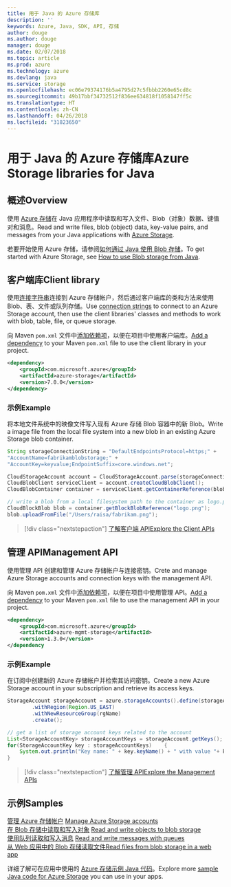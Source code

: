 ```yaml
---
title: 用于 Java 的 Azure 存储库
description: ''
keywords: Azure, Java, SDK, API, 存储
author: douge
ms.author: douge
manager: douge
ms.date: 02/07/2018
ms.topic: article
ms.prod: azure
ms.technology: azure
ms.devlang: java
ms.service: storage
ms.openlocfilehash: ec06e79374176b5a4795d27c5fbbb2260e65cd8c
ms.sourcegitcommit: 49b17bbf34732512f836ee634818f1058147ff5c
ms.translationtype: HT
ms.contentlocale: zh-CN
ms.lasthandoff: 04/26/2018
ms.locfileid: "31823650"
---
```

# <a name="azure-storage-libraries-for-java"></a><span data-ttu-id="c2f0c-103">用于 Java 的 Azure 存储库</span><span class="sxs-lookup"><span data-stu-id="c2f0c-103">Azure Storage libraries for Java</span></span>

## <a name="overview"></a><span data-ttu-id="c2f0c-104">概述</span><span class="sxs-lookup"><span data-stu-id="c2f0c-104">Overview</span></span>

<span data-ttu-id="c2f0c-105">使用 [Azure 存储](/azure/storage/storage-introduction)在 Java 应用程序中读取和写入文件、Blob（对象）数据、键值对和消息。</span><span class="sxs-lookup"><span data-stu-id="c2f0c-105">Read and write files, blob (object) data, key-value pairs, and messages from your Java applications with [Azure Storage](/azure/storage/storage-introduction).</span></span>

<span data-ttu-id="c2f0c-106">若要开始使用 Azure 存储，请参阅[如何通过 Java 使用 Blob 存储](/azure/storage/storage-java-how-to-use-blob-storage)。</span><span class="sxs-lookup"><span data-stu-id="c2f0c-106">To get started with Azure Storage, see [How to use Blob storage from Java](/azure/storage/storage-java-how-to-use-blob-storage).</span></span>

## <a name="client-library"></a><span data-ttu-id="c2f0c-107">客户端库</span><span class="sxs-lookup"><span data-stu-id="c2f0c-107">Client library</span></span>

<span data-ttu-id="c2f0c-108">使用[连接字符串](/azure/storage/storage-create-storage-account#manage-your-storage-account)连接到 Azure 存储帐户，然后通过客户端库的类和方法来使用 Blob、表、文件或队列存储。</span><span class="sxs-lookup"><span data-stu-id="c2f0c-108">Use [connection strings](/azure/storage/storage-create-storage-account#manage-your-storage-account) to connect to an Azure Storage account, then use the client libraries' classes and methods to work with blob, table, file, or queue storage.</span></span> 

<span data-ttu-id="c2f0c-109">向 Maven `pom.xml` 文件中[添加依赖项](https://maven.apache.org/guides/getting-started/index.html#How_do_I_use_external_dependencies)，以便在项目中使用客户端库。</span><span class="sxs-lookup"><span data-stu-id="c2f0c-109">[Add a dependency](https://maven.apache.org/guides/getting-started/index.html#How_do_I_use_external_dependencies) to your Maven `pom.xml` file to use the client library in your project.</span></span>   

```XML
<dependency>
    <groupId>com.microsoft.azure</groupId>
    <artifactId>azure-storage</artifactId>
    <version>7.0.0</version>
</dependency>
```   

### <a name="example"></a><span data-ttu-id="c2f0c-110">示例</span><span class="sxs-lookup"><span data-stu-id="c2f0c-110">Example</span></span>

<span data-ttu-id="c2f0c-111">将本地文件系统中的映像文件写入现有 Azure 存储 Blob 容器中的新 Blob。</span><span class="sxs-lookup"><span data-stu-id="c2f0c-111">Write a image file from the local file system into a new blob in an existing Azure Storage blob container.</span></span>


```java
String storageConnectionString = "DefaultEndpointsProtocol=https;" + 
"AccountName=fabrikamblobstorage;" + 
"AccountKey=keyvalue;EndpointSuffix=core.windows.net";

CloudStorageAccount account = CloudStorageAccount.parse(storageConnectionString);
CloudBlobClient serviceClient = account.createCloudBlobClient();
CloudBlobContainer container = serviceClient.getContainerReference(blobContainer);

// write a blob from a local filesystem path to the container as logo.png
CloudBlockBlob blob = container.getBlockBlobReference("logo.png");
blob.uploadFromFile("/Users/raisa/fabrikam.png");
```

> [!div class="nextstepaction"]
> [<span data-ttu-id="c2f0c-112">了解客户端 API</span><span class="sxs-lookup"><span data-stu-id="c2f0c-112">Explore the Client APIs</span></span>](/java/api/overview/azure/storage/client)

## <a name="management-api"></a><span data-ttu-id="c2f0c-113">管理 API</span><span class="sxs-lookup"><span data-stu-id="c2f0c-113">Management API</span></span>

<span data-ttu-id="c2f0c-114">使用管理 API 创建和管理 Azure 存储帐户与连接密钥。</span><span class="sxs-lookup"><span data-stu-id="c2f0c-114">Crete and manage Azure Storage accounts and connection keys with the management API.</span></span>

<span data-ttu-id="c2f0c-115">向 Maven `pom.xml` 文件中[添加依赖项](https://maven.apache.org/guides/getting-started/index.html#How_do_I_use_external_dependencies)，以便在项目中使用管理 API。</span><span class="sxs-lookup"><span data-stu-id="c2f0c-115">[Add a dependency](https://maven.apache.org/guides/getting-started/index.html#How_do_I_use_external_dependencies) to your Maven `pom.xml` file to use the management API in your project.</span></span>  

```XML
<dependency>
    <groupId>com.microsoft.azure</groupId>
    <artifactId>azure-mgmt-storage</artifactId>
    <version>1.3.0</version>
</dependency
```   

### <a name="example"></a><span data-ttu-id="c2f0c-116">示例</span><span class="sxs-lookup"><span data-stu-id="c2f0c-116">Example</span></span>

<span data-ttu-id="c2f0c-117">在订阅中创建新的 Azure 存储帐户并检索其访问密钥。</span><span class="sxs-lookup"><span data-stu-id="c2f0c-117">Create a new Azure Storage account in your subscription and retrieve its access keys.</span></span>

```java
StorageAccount storageAccount = azure.storageAccounts().define(storageAccountName)
        .withRegion(Region.US_EAST)
        .withNewResourceGroup(rgName)
        .create();

// get a list of storage account keys related to the account
List<StorageAccountKey> storageAccountKeys = storageAccount.getKeys();
for(StorageAccountKey key : storageAccountKeys)    {
    System.out.println("Key name: " + key.keyName() + " with value "+ key.value());
}
```

> [!div class="nextstepaction"]
> [<span data-ttu-id="c2f0c-118">了解管理 API</span><span class="sxs-lookup"><span data-stu-id="c2f0c-118">Explore the Management APIs</span></span>](/java/api/overview/azure/storage/management)


## <a name="samples"></a><span data-ttu-id="c2f0c-119">示例</span><span class="sxs-lookup"><span data-stu-id="c2f0c-119">Samples</span></span>

<span data-ttu-id="c2f0c-120">[管理 Azure 存储帐户](../docs-ref-conceptual/java-sdk-manage-storage-accounts.md)  </span><span class="sxs-lookup"><span data-stu-id="c2f0c-120">[Manage Azure Storage accounts](../docs-ref-conceptual/java-sdk-manage-storage-accounts.md)  </span></span>  
<span data-ttu-id="c2f0c-121">[在 Blob 存储中读取和写入对象](https://github.com/Azure-Samples/storage-blob-java-getting-started) </span><span class="sxs-lookup"><span data-stu-id="c2f0c-121">[Read and write objects to blob storage](https://github.com/Azure-Samples/storage-blob-java-getting-started) </span></span>  
<span data-ttu-id="c2f0c-122">[使用队列读取和写入消息](https://github.com/Azure-Samples/storage-queue-java-getting-started) </span><span class="sxs-lookup"><span data-stu-id="c2f0c-122">[Read and write messages with queues](https://github.com/Azure-Samples/storage-queue-java-getting-started) </span></span>  
[<span data-ttu-id="c2f0c-123">从 Web 应用中的 Blob 存储读取文件</span><span class="sxs-lookup"><span data-stu-id="c2f0c-123">Read files from blob storage in a web app</span></span>](https://github.com/Azure-Samples/app-service-java-manage-storage-connections-for-web-apps-on-linux)

<span data-ttu-id="c2f0c-124">详细了解可在应用中使用的 [Azure 存储示例 Java 代码](https://azure.microsoft.com/resources/samples/?platform=java&term=storage)。</span><span class="sxs-lookup"><span data-stu-id="c2f0c-124">Explore more [sample Java code for Azure Storage](https://azure.microsoft.com/resources/samples/?platform=java&term=storage) you can use in your apps.</span></span>
